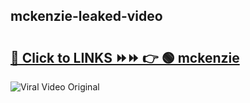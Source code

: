 
 ## mckenzie-leaked-video 

# <h2><a href="https://clipsfans.com/mckenzie&ref=git">🔗 Click to LINKS ⏩⏩ 👉 🟢 mckenzie </a></h2>

<a href="https://clipsfans.com/mckenzie&ref=git" rel="nofollow" data-target="animated-image.originalLink"><img src="https://i.ibb.co.com/xMMVF88/686577567.gif" alt="Viral Video Original" style="max-width: 100%; display: inline-block;" data-target="animated-image.originalImage"></a>
